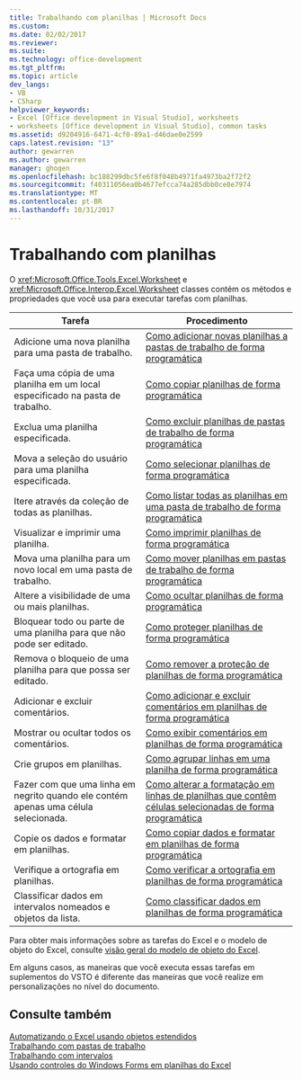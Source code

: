 ```yaml
---
title: Trabalhando com planilhas | Microsoft Docs
ms.custom: 
ms.date: 02/02/2017
ms.reviewer: 
ms.suite: 
ms.technology: office-development
ms.tgt_pltfrm: 
ms.topic: article
dev_langs:
- VB
- CSharp
helpviewer_keywords:
- Excel [Office development in Visual Studio], worksheets
- worksheets [Office development in Visual Studio], common tasks
ms.assetid: d9204916-6471-4cf0-89a1-d46dae0e2599
caps.latest.revision: "13"
author: gewarren
ms.author: gewarren
manager: ghogen
ms.openlocfilehash: bc188299dbc5fe6f8f048b4971fa4973ba2f72f2
ms.sourcegitcommit: f40311056ea0b4677efcca74a285dbb0ce0e7974
ms.translationtype: MT
ms.contentlocale: pt-BR
ms.lasthandoff: 10/31/2017
---
```

# <a name="working-with-worksheets"></a>Trabalhando com planilhas
  O <xref:Microsoft.Office.Tools.Excel.Worksheet> e <xref:Microsoft.Office.Interop.Excel.Worksheet> classes contém os métodos e propriedades que você usa para executar tarefas com planilhas.  
  
|Tarefa|Procedimento|  
|----------|---------------|  
|Adicione uma nova planilha para uma pasta de trabalho.|[Como adicionar novas planilhas a pastas de trabalho de forma programática](../vsto/how-to-programmatically-add-new-worksheets-to-workbooks.md)|  
|Faça uma cópia de uma planilha em um local especificado na pasta de trabalho.|[Como copiar planilhas de forma programática](../vsto/how-to-programmatically-copy-worksheets.md)|  
|Exclua uma planilha especificada.|[Como excluir planilhas de pastas de trabalho de forma programática](../vsto/how-to-programmatically-delete-worksheets-from-workbooks.md)|  
|Mova a seleção do usuário para uma planilha especificada.|[Como selecionar planilhas de forma programática](../vsto/how-to-programmatically-select-worksheets.md)|  
|Itere através da coleção de todas as planilhas.|[Como listar todas as planilhas em uma pasta de trabalho de forma programática](../vsto/how-to-programmatically-list-all-worksheets-in-a-workbook.md)|  
|Visualizar e imprimir uma planilha.|[Como imprimir planilhas de forma programática](../vsto/how-to-programmatically-print-worksheets.md)|  
|Mova uma planilha para um novo local em uma pasta de trabalho.|[Como mover planilhas em pastas de trabalho de forma programática](../vsto/how-to-programmatically-move-worksheets-within-workbooks.md)|  
|Altere a visibilidade de uma ou mais planilhas.|[Como ocultar planilhas de forma programática](../vsto/how-to-programmatically-hide-worksheets.md)|  
|Bloquear todo ou parte de uma planilha para que não pode ser editado.|[Como proteger planilhas de forma programática](../vsto/how-to-programmatically-protect-worksheets.md)|  
|Remova o bloqueio de uma planilha para que possa ser editado.|[Como remover a proteção de planilhas de forma programática](../vsto/how-to-programmatically-remove-protection-from-worksheets.md)|  
|Adicionar e excluir comentários.|[Como adicionar e excluir comentários em planilhas de forma programática](../vsto/how-to-programmatically-add-and-delete-worksheet-comments.md)|  
|Mostrar ou ocultar todos os comentários.|[Como exibir comentários em planilhas de forma programática](../vsto/how-to-programmatically-display-worksheet-comments.md)|  
|Crie grupos em planilhas.|[Como agrupar linhas em uma planilha de forma programática](../vsto/how-to-programmatically-group-rows-in-a-worksheet.md)|  
|Fazer com que uma linha em negrito quando ele contém apenas uma célula selecionada.|[Como alterar a formatação em linhas de planilhas que contêm células selecionadas de forma programática](../vsto/how-to-programmatically-change-formatting-in-worksheet-rows-containing-selected-cells.md)|  
|Copie os dados e formatar em planilhas.|[Como copiar dados e formatar em planilhas de forma programática](../vsto/how-to-programmatically-copy-data-and-formatting-across-worksheets.md)|  
|Verifique a ortografia em planilhas.|[Como verificar a ortografia em planilhas de forma programática](../vsto/how-to-programmatically-check-spelling-in-worksheets.md)|  
|Classificar dados em intervalos nomeados e objetos da lista.|[Como classificar dados em planilhas de forma programática](../vsto/how-to-programmatically-sort-data-in-worksheets.md)|  
  
 Para obter mais informações sobre as tarefas do Excel e o modelo de objeto do Excel, consulte [visão geral do modelo de objeto do Excel](../vsto/excel-object-model-overview.md).  
  
 Em alguns casos, as maneiras que você executa essas tarefas em suplementos do VSTO é diferente das maneiras que você realize em personalizações no nível do documento.  
  
## <a name="see-also"></a>Consulte também  
 [Automatizando o Excel usando objetos estendidos](../vsto/automating-excel-by-using-extended-objects.md)   
 [Trabalhando com pastas de trabalho](../vsto/working-with-workbooks.md)   
 [Trabalhando com intervalos](../vsto/working-with-ranges.md)   
 [Usando controles do Windows Forms em planilhas do Excel](../vsto/using-windows-forms-controls-on-excel-worksheets.md)  
  
  